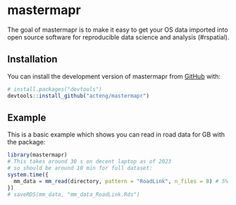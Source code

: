 
<!-- README.md is generated from README.Rmd. Please edit that file -->

# mastermapr

<!-- badges: start -->
<!-- badges: end -->

The goal of mastermapr is to make it easy to get your OS data imported
into open source software for reproducible data science and analysis
(#rspatial).

## Installation

You can install the development version of mastermapr from
[GitHub](https://github.com/) with:

``` r
# install.packages("devtools")
devtools::install_github("acteng/mastermapr")
```

## Example

This is a basic example which shows you can read in road data for GB
with the package:

``` r
library(mastermapr)
# This takes around 30 s on decent laptop as of 2023
# so should be around 10 min for full dataset:
system.time({
  mm_data = mm_read(directory, pattern = "RoadLink", n_files = 8) # 5% of GB files
})
# saveRDS(mm_data, "mm_data_RoadLink.Rds")
```
